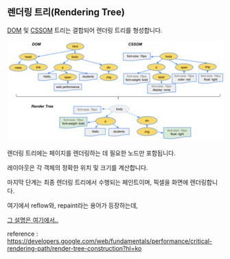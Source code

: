 ## 렌더링 트리(Rendering Tree)

[DOM](dom.md) 및 [CSSOM](cssom.md) 트리는 결합되어 렌더링 트리를 형성합니다.

<img src="images/render-tree-construction.png">

렌더링 트리에는 페이지를 렌더링하는 데 필요한 노드만 포함됩니다.

레이아웃은 각 객체의 정확한 위치 및 크기를 계산합니다.

마지막 단계는 최종 렌더링 트리에서 수행되는 페인트이며, 픽셀을 화면에 렌더링합니다.

여기에서 reflow와, repaint라는 용어가 등장하는데,

[그 설명은 여기에서..](./reflow-repaint.md)

reference : https://developers.google.com/web/fundamentals/performance/critical-rendering-path/render-tree-construction?hl=ko